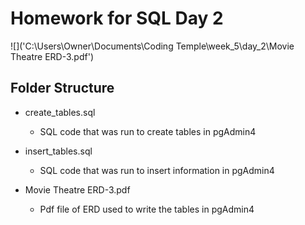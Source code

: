 # Homework for SQL Day 2

![]('C:\Users\Owner\Documents\Coding Temple\week_5\day_2\Movie Theatre ERD-3.pdf')

## Folder Structure

- create_tables.sql
    - SQL code that was run to create tables in pgAdmin4

- insert_tables.sql
    - SQL code that was run to insert information in pgAdmin4

- Movie Theatre ERD-3.pdf
    - Pdf file of ERD used to write the tables in pgAdmin4